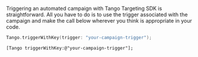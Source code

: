 Triggering an automated campaign with Tango Targeting SDK is straightforward. All you have to do is to use the trigger associated with the campaign and make the call below wherever you think is appropriate in your code.

```swift fct_label="Swift"
Tango.triggerWithKey(trigger: "your-campaign-trigger");
```

```objc fct_label="Objective-C"
[Tango triggerWithKey:@"your-campaign-trigger"];
```
